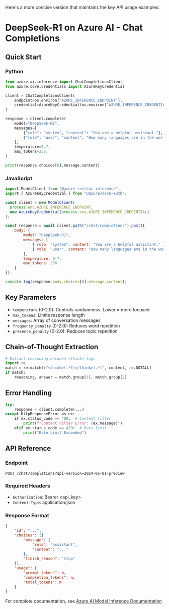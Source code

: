Here's a more concise version that maintains the key API usage examples:

# DeepSeek-R1 on Azure AI - Chat Completions

## Quick Start

### Python
```python
from azure.ai.inference import ChatCompletionsClient
from azure.core.credentials import AzureKeyCredential

client = ChatCompletionsClient(
    endpoint=os.environ["AZURE_INFERENCE_ENDPOINT"],
    credential=AzureKeyCredential(os.environ["AZURE_INFERENCE_CREDENTIAL"])
)

response = client.complete(
    model="DeepSeek-R1",
    messages=[
        {"role": "system", "content": "You are a helpful assistant."},
        {"role": "user", "content": "How many languages are in the world?"},
    ],
    temperature=0.7,
    max_tokens=256,
)

print(response.choices[0].message.content)
```

### JavaScript
```javascript
import ModelClient from "@azure-rest/ai-inference";
import { AzureKeyCredential } from "@azure/core-auth";

const client = new ModelClient(
  process.env.AZURE_INFERENCE_ENDPOINT,
  new AzureKeyCredential(process.env.AZURE_INFERENCE_CREDENTIAL)
);

const response = await client.path("/chat/completions").post({
    body: {
        model: "DeepSeek-R1",
        messages: [
            { role: "system", content: "You are a helpful assistant." },
            { role: "user", content: "How many languages are in the world?" }
        ],
        temperature: 0.7,
        max_tokens: 256
    }
});

console.log(response.body.choices[0].message.content);
```

## Key Parameters

- `temperature` (0-2.0): Controls randomness. Lower = more focused
- `max_tokens`: Limits response length
- `messages`: Array of conversation messages
- `frequency_penalty` (0-2.0): Reduces word repetition
- `presence_penalty` (0-2.0): Reduces topic repetition

## Chain-of-Thought Extraction
```python
# Extract reasoning between <think> tags
import re
match = re.match(r"<think>(.*?)</think>(.*)", content, re.DOTALL)
if match:
    reasoning, answer = match.group(1), match.group(2)
```

## Error Handling
```python
try:
    response = client.complete(...)
except HttpResponseError as ex:
    if ex.status_code == 400:  # Content filter
        print(f"Content Filter Error: {ex.message}")
    elif ex.status_code == 429:  # Rate limit
        print("Rate Limit Exceeded")
```

## API Reference

### Endpoint
```http
POST /chat/completions?api-version=2024-05-01-preview
```

### Required Headers
- `Authorization`: Bearer <api_key>
- `Content-Type`: application/json

### Response Format
```json
{
    "id": "...",
    "choices": [{
        "message": {
            "role": "assistant",
            "content": "..."
        },
        "finish_reason": "stop"
    }],
    "usage": {
        "prompt_tokens": n,
        "completion_tokens": n,
        "total_tokens": n
    }
}
```

For complete documentation, see [Azure AI Model Inference Documentation](https://learn.microsoft.com/en-us/azure/ai-foundry/model-inference/)
